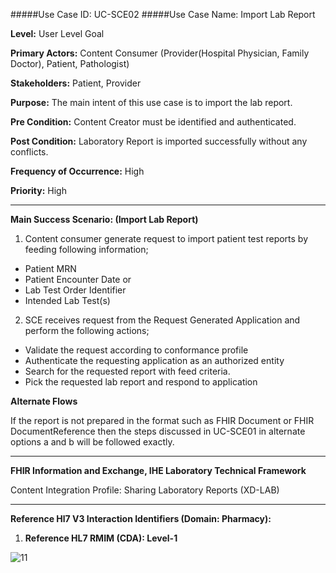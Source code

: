 #####Use Case ID: UC-SCE02
#####Use Case Name: Import Lab Report

**Level:**                     User Level Goal

**Primary Actors:**            Content Consumer (Provider(Hospital Physician, Family Doctor), Patient, Pathologist) 

**Stakeholders:**              Patient, Provider

**Purpose:**                   The main intent of this use case is to import the lab report.

**Pre Condition:**             Content Creator must be identified and authenticated.  

**Post Condition:**            Laboratory Report is imported successfully without any conflicts.

**Frequency of Occurrence:**   High

**Priority:**                  High
__________________________________________________________
**Main Success Scenario: (Import Lab Report)**

1.	Content consumer generate request to import patient test reports by feeding following information;
  * Patient MRN
  * Patient Encounter Date or
  * Lab Test Order Identifier
  * Intended Lab Test(s)
2.	SCE receives request from the Request Generated Application and perform the following actions;
  * Validate the request according to conformance profile
  * Authenticate the requesting application as an authorized entity
  * Search for the requested report with feed criteria.
  * Pick the requested lab report and respond to application

**Alternate Flows** 


If the report is not prepared in the format such as FHIR Document or FHIR DocumentReference then the steps discussed in UC-SCE01 in alternate options a and b will be followed exactly.

_______________________________________________________________
**FHIR Information and Exchange, IHE Laboratory Technical Framework**

Content Integration Profile: Sharing Laboratory Reports (XD-LAB)
_______________________________________________________________

**Reference Hl7 V3 Interaction Identifiers (Domain: Pharmacy):**

1. **Reference HL7 RMIM (CDA): Level-1**

![11](https://f.cloud.github.com/assets/5012182/1418557/45d9ef3c-3fb8-11e3-9438-f22327ec5528.png)
